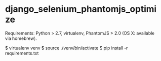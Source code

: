 # django_selenium_phantomjs_optimize

Requirements: Python > 2.7, virtualenv, PhantomJS > 2.0 (OS X: available via homebrew).

$ virtualenv venv
$ source ./venv/bin/activate
$ pip install -r requirements.txt